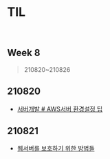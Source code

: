 # TIL

<br>

## Week 8

> 210820~210826



## 210820

* [서버개발 # AWS서버 환경설정 팁](https://pythontoomuchinformation.tistory.com/421)



## 210821

* [웹서버를 보호하기 위한 방법들](https://pythontoomuchinformation.tistory.com/422)

